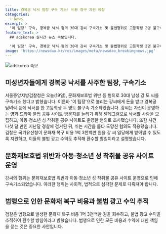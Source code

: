 ```yaml
---
title: 경복궁 낙서 팀장 구속 기소! 비용 청구 지원 예정
categories:
  - News
excerpt: >
  '이 팀장' 구속, 경복궁 낙서 혐의 30대 강씨 구속기소 및 불법행위로 고등학생 2명 불구속 기소. 텔레그램으로 낙서자 모집 및 아동·청소년 성 착취물 공유 사이트 운영 등의 혐의. 국가유산청 문화재 복구비용 1억 3천백만 원 요구 및 불법 광고 수익 환수 방침. YTN 검색 후 채널 추가. [02-398-8585 / social@ytn.co.kr]
feature_text: >
  ## adskorea 실시간 뉴스 속보입니다.

  '이 팀장' 구속, 경복궁 낙서 혐의 30대 강씨 구속기소 및 불법행위로 고등학생 2명 불구속 기소. 텔레그램으로 낙서자 모집 및 아동·청소년 성 착취물 공유 사이트 운영 등의 혐의. 국가유산청 문화재 복구비용 1억 3천백만 원 요구 및 불법 광고 수익 환수 방침. YTN 검색 후 채널 추가. [02-398-8585 / social@ytn.co.kr]
image: 'https://newsdao.kr/res/images/meta/newsdao_breakingnews.jpg'
---
```


<p><img src="https://newsdao.kr/res/images/meta/newsdao_breakingnews.jpg" alt="adskorea 속보" /></p>

<h2 data-ke-size="size26">미성년자들에게 경복궁 낙서를 사주한 팀장, 구속기소</h2>

<p data-ke-size="size16">서울중앙지방검찰청은 오늘(19일), 문화재보호법 위반 등 혐의로 30대 남성 강 모 씨를 구속기소 했다고 밝혔습니다. 이른바 '이 팀장'으로 불리는 강씨에게 돈을 받고 경복궁 담벼락 등에 낙서를 한 고등학생 두 명도 불구속 기소되었습니다. 강씨는 자신이 운영하는 영화·드라마 불법 공유 사이트 방문자를 늘리기 위해 텔레그램으로 낙서할 사람을 모집하고, 아동·청소년 성 착취물 공유 사이트도 운영한 혐의로 조사됐습니다. 또한 사건 다섯 달 만인 지난달 경찰에 검거된 뒤, 쉬는 시간을 틈타 도망친 혐의도 적용됐습니다. 검찰은 국가유산청이 문화재 복구 비용 1억 3천백만 원을 강 씨 일당에게 받아낼 수 있도록 지원하고, 이들의 불법 광고 수익도 추적해 환수할 방침이라고 설명했습니다.</p>

<h2 data-ke-size="size26">문화재보호법 위반과 아동·청소년 성 착취물 공유 사이트 운영</h2>

<p data-ke-size="size16">강씨의 행위는 문화재보호법 위반과 아동·청소년 성 착취물 공유 사이트 운영으로 인해 구속기소되었습니다. 이러한 행위는 사회적, 법적으로 심각한 문제로 다뤄져야 합니다. </p>

<h2 data-ke-size="size26">범행으로 인한 문화재 복구 비용과 불법 광고 수익 추적</h2>

<p data-ke-size="size16">검찰은 범행으로 발생한 문화재 복구 비용 1억 3천백만 원을 회수하고, 불법 광고 수익을 추적하여 환수할 방침이라고 밝혔습니다. 범행으로 인한 모든 비용과 수익에 대한 책임을 묻는 것은 중요한 사안입니다.</p>

